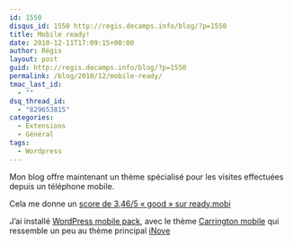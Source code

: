 ```yaml
---
id: 1550
disqus_id: 1550 http://regis.decamps.info/blog/?p=1550
title: Mobile ready!
date: 2010-12-11T17:09:15+00:00
author: Régis
layout: post
guid: http://regis.decamps.info/blog/?p=1550
permalink: /blog/2010/12/mobile-ready/
tmac_last_id:
  - ""
dsq_thread_id:
  - "829653815"
categories:
  - Extensions
  - Général
tags:
  - Wordpress
---
```

Mon blog offre maintenant un thème spécialisé pour les visites effectuées depuis un téléphone mobile.

Cela me donne un [score de 3,46/5 « good » sur ready.mobi](http://ready.mobi/results.jsp?uri=http://regis.decamps.info/blog/)

J’ai installé [WordPress mobile pack](http://), avec le thème [Carrington mobile](http://wordpress.org/extend/themes/carrington-mobile) qui ressemble un peu au thème principal [iNove](http://wordpress.org/extend/themes/inove)
